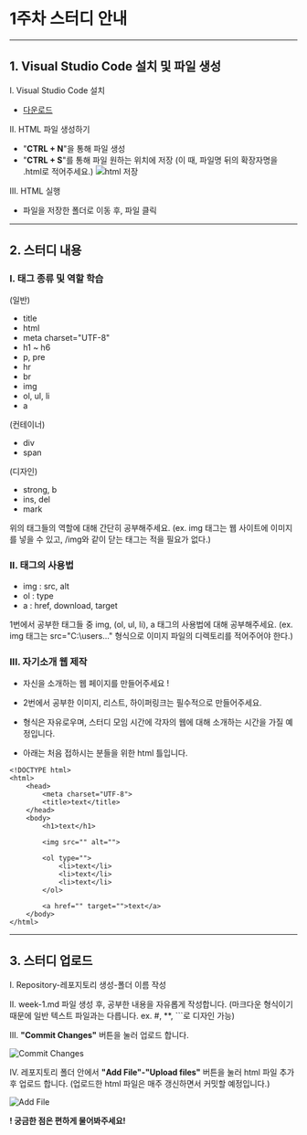 # 1주차 스터디 안내
---

## 1. Visual Studio Code 설치 및 파일 생성


I. Visual Studio Code 설치
- [다운로드](https://code.visualstudio.com/download)

II. HTML 파일 생성하기
- "**CTRL + N**"을 통해 파일 생성
- "**CTRL + S**"를 통해 파일 원하는 위치에 저장 (이 때, 파일명 뒤의 확장자명을 .html로 적어주세요.)
![html 저장](https://github.com/user-attachments/assets/723197f7-9fc8-4b81-a093-2148ae0a8123)


III. HTML 실행
- 파일을 저장한 폴더로 이동 후, 파일 클릭

---

## 2. 스터디 내용

### **I. 태그 종류 및 역할 학습**

(일반)
- title
- html
- meta charset="UTF-8"
- h1 ~ h6
- p, pre
- hr
- br
- img
- ol, ul, li
- a

(컨테이너)
- div
- span

(디자인)
- strong, b
- ins, del
- mark

위의 태그들의 역할에 대해 간단히 공부해주세요.
(ex. img 태그는 웹 사이트에 이미지를 넣을 수 있고, /img와 같이 닫는 태그는 적을 필요가 없다.)



### **II. 태그의 사용법**

- img : src, alt
- ol : type
- a : href, download, target

1번에서 공부한 태그들 중 img, (ol, ul, li), a 태그의 사용법에 대해 공부해주세요.
(ex. img 태그는 src="C:\users\..." 형식으로 이미지 파일의 디렉토리를 적어주어야 한다.)


### **III. 자기소개 웹 제작**

- 자신을 소개하는 웹 페이지를 만들어주세요 !
- 2번에서 공부한 이미지, 리스트, 하이퍼링크는 필수적으로 만들어주세요.
- 형식은 자유로우며, 스터디 모임 시간에 각자의 웹에 대해 소개하는 시간을 가질 예정입니다.

- 아래는 처음 접하시는 분들을 위한 html 틀입니다.

```
<!DOCTYPE html>
<html>
    <head>
        <meta charset="UTF-8">
        <title>text</title>
    </head>
    <body>
        <h1>text</h1>

        <img src="" alt="">
        
        <ol type="">
            <li>text</li>
            <li>text</li>
            <li>text</li>
        </ol>

        <a href="" target="">text</a>
    </body>
</html>
```


---
## 3. 스터디 업로드

I. Repository-레포지토리 생성-폴더 이름 작성

II. week-1.md 파일 생성 후, 공부한 내용을 자유롭게 작성합니다.
(마크다운 형식이기 때문에 일반 텍스트 파일과는 다릅니다. ex. #, **, ```로 디자인 가능)

III. **"Commit Changes"** 버튼을 눌러 업로드 합니다.  

![Commit Changes](https://github.com/user-attachments/assets/26116831-c75e-40f6-9944-57f92d68bb5c)


IV. 레포지토리 폴더 안에서 **"Add File"-"Upload files"** 버튼을 눌러 html 파일 추가 후 업로드 합니다.
(업로드한 html 파일은 매주 갱신하면서 커밋할 예정입니다.)  

![Add File](https://github.com/user-attachments/assets/3203e76e-308d-4aed-851a-73be9bd8d722)


**! 궁금한 점은 편하게 물어봐주세요!**
